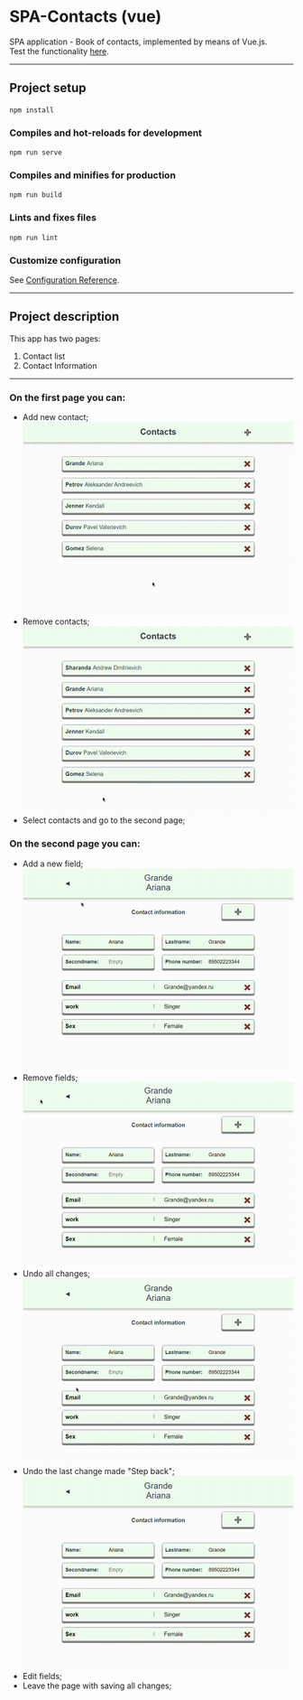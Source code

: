 # SPA-Contacts (vue)

SPA application - Book of contacts, implemented by means of Vue.js.<br/>
Test the functionality [here](https://azzimandias.github.io/SPA-Contacts/).

---

## Project setup
```
npm install
```

### Compiles and hot-reloads for development
```
npm run serve
```

### Compiles and minifies for production
```
npm run build
```

### Lints and fixes files
```
npm run lint
```

### Customize configuration
See [Configuration Reference](https://cli.vuejs.org/config/).


---

## Project description

This app has two pages:

1. Contact list
2. Contact Information

---

### On the first page you can:

- Add new contact;<br/>
  ![gif](gifs/AC.gif)
- Remove contacts;<br/>
  ![gif](gifs/RC.gif)
- Select contacts and go to the second page;

### On the second page you can:

- Add a new field;<br/>
  ![gif](gifs/AF.gif)
- Remove fields;<br/>
  ![gif](gifs/RF.gif)
- Undo all changes;<br/>
  ![gif](gifs/CA.gif)
- Undo the last change made "Step back";<br/>
  ![gif](gifs/UC.gif)
- Edit fields;  
- Leave the page with saving all changes;
